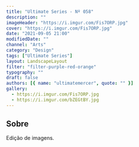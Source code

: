 ```yaml
---
title: "Ultimate Series - Nº 058"
description: ""
imageHeader: "https://i.imgur.com/Fis7ORP.jpg"
cover: "https://i.imgur.com/Fis7ORP.jpg"
date: "2021-09-05 21:00"
modifiedDate: ""
channel: "Arts"
category: "Design"
tags: ["Ultimate Series"]
layout: LandscapeLayout
filter: "filter-purple-red-orange"
typography: ""
draft: false
authors: [{ name: "ultimatemercer", quote: "" }]
gallery:
  - https://i.imgur.com/Fis7ORP.jpg
  - https://i.imgur.com/bZEGtBY.jpg
---
```


## Sobre

Edição de imagens.
